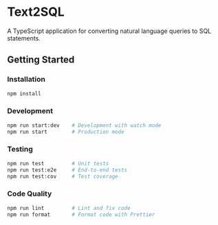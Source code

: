 # Text2SQL

A TypeScript application for converting natural language queries to SQL statements.

## Getting Started

### Installation
```bash
npm install
```

### Development
```bash
npm run start:dev    # Development with watch mode
npm run start        # Production mode
```

### Testing
```bash
npm run test         # Unit tests
npm run test:e2e     # End-to-end tests
npm run test:cov     # Test coverage
```

### Code Quality
```bash
npm run lint         # Lint and fix code
npm run format       # Format code with Prettier
```

